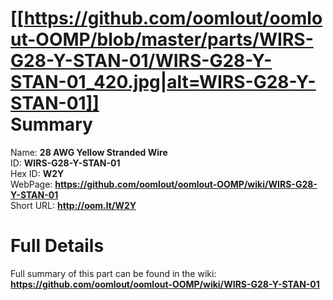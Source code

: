 
[[https://github.com/oomlout/oomlout-OOMP/blob/master/parts/WIRS-G28-Y-STAN-01/WIRS-G28-Y-STAN-01_420.jpg|alt=WIRS-G28-Y-STAN-01]]     
Summary
=================
  
Name: __28 AWG Yellow Stranded Wire__    
ID: __WIRS-G28-Y-STAN-01__   
Hex ID: __W2Y__   
WebPage: __https://github.com/oomlout/oomlout-OOMP/wiki/WIRS-G28-Y-STAN-01__   
Short URL: __http://oom.lt/W2Y__   

Full Details
==========================
Full summary of this part can be found in the wiki:   
__https://github.com/oomlout/oomlout-OOMP/wiki/WIRS-G28-Y-STAN-01__    

